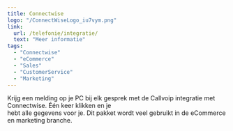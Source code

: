 ```yaml
---
title: Connectwise
logo: "/ConnectWiseLogo_iu7vym.png"
link:
  url: /telefonie/integratie/
  text: "Meer informatie"
tags:
  - "Connectwise"
  - "eCommerce"
  - "Sales"
  - "CustomerService"
  - "Marketing"
---
```

Krijg een melding op je PC bij elk gesprek met de Callvoip integratie met Connectwise. Één keer klikken en je<br>
hebt alle gegevens voor je. Dit pakket wordt veel gebruikt in de eCommerce en marketing branche.
